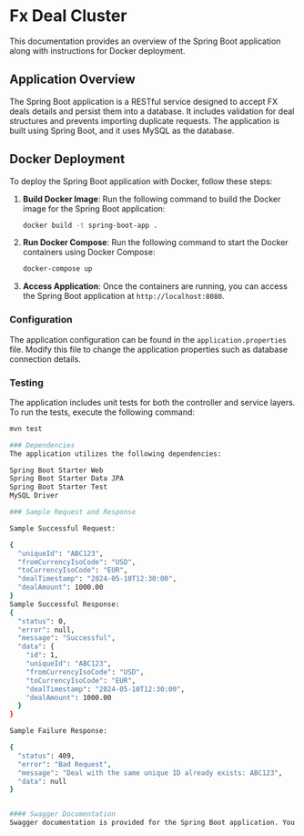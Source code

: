 # Fx Deal Cluster

This documentation provides an overview of the Spring Boot application along with instructions for Docker deployment.

## Application Overview
The Spring Boot application is a RESTful service designed to accept FX deals details and persist them into a database. It includes validation for deal structures and prevents importing duplicate requests. The application is built using Spring Boot, and it uses MySQL as the database.

## Docker Deployment
To deploy the Spring Boot application with Docker, follow these steps:

1. **Build Docker Image**: Run the following command to build the Docker image for the Spring Boot application:
    ```bash
    docker build -t spring-boot-app .
    ```

2. **Run Docker Compose**: Run the following command to start the Docker containers using Docker Compose:
    ```bash
    docker-compose up
    ```

3. **Access Application**: Once the containers are running, you can access the Spring Boot application at `http://localhost:8080`.
### Configuration
The application configuration can be found in the `application.properties` file. Modify this file to change the application properties such as database connection details.

### Testing
The application includes unit tests for both the controller and service layers. To run the tests, execute the following command:
```bash
mvn test

### Dependencies
The application utilizes the following dependencies:

Spring Boot Starter Web
Spring Boot Starter Data JPA
Spring Boot Starter Test
MySQL Driver

### Sample Request and Response

Sample Successful Request:

{
  "uniqueId": "ABC123",
  "fromCurrencyIsoCode": "USD",
  "toCurrencyIsoCode": "EUR",
  "dealTimestamp": "2024-05-10T12:30:00",
  "dealAmount": 1000.00
}
Sample Successful Response:
{
  "status": 0,
  "error": null,
  "message": "Successful",
  "data": {
    "id": 1,
    "uniqueId": "ABC123",
    "fromCurrencyIsoCode": "USD",
    "toCurrencyIsoCode": "EUR",
    "dealTimestamp": "2024-05-10T12:30:00",
    "dealAmount": 1000.00
  }
}

Sample Failure Response:

{
  "status": 409,
  "error": "Bad Request",
  "message": "Deal with the same unique ID already exists: ABC123",
  "data": null
}


#### Swagger Documentation
Swagger documentation is provided for the Spring Boot application. You can access the Swagger UI at http://localhost:8080/swagger-ui.html when the application is running.
